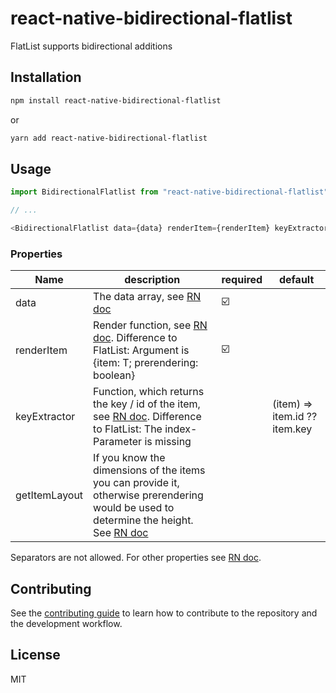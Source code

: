 # react-native-bidirectional-flatlist
FlatList supports bidirectional additions
## Installation

```sh
npm install react-native-bidirectional-flatlist
```

or

```sh
yarn add react-native-bidirectional-flatlist
```

## Usage

```js
import BidirectionalFlatlist from "react-native-bidirectional-flatlist";

// ...

<BidirectionalFlatlist data={data} renderItem={renderItem} keyExtractor={keyExtractor} />
```

### Properties
| Name          | description                                                                                                                                                                | required | default |
|---------------|----------------------------------------------------------------------------------------------------------------------------------------------------------------------------|--------|---------|
| data          | The data array, see [RN doc](https://reactnative.dev/docs/flatlist#required-data)                                                                                          | ☑️     |         |
| renderItem    | Render function, see [RN doc](https://reactnative.dev/docs/flatlist#required-renderitem). Difference to FlatList: Argument is {item: T; prerendering: boolean}             | ☑️     |         |
| keyExtractor  | Function, which returns the key / id of the item, see [RN doc](https://reactnative.dev/docs/flatlist#keyextractor). Difference to FlatList: The index-Parameter is missing |        | (item) => item.id ?? item.key        |
| getItemLayout | If you know the dimensions of the items you can provide it, otherwise prerendering would be used to determine the height. See [RN doc](https://reactnative.dev/docs/flatlist#getitemlayout)                                             |        |         |

Separators are not allowed. For other properties see [RN doc](https://reactnative.dev/docs/flatlist).

## Contributing

See the [contributing guide](CONTRIBUTING.md) to learn how to contribute to the repository and the development workflow.

## License

MIT
